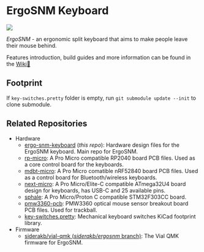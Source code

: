 # ErgoSNM Keyboard

![](https://i.imgur.com/ovP1uKJ.jpg)

*ErgoSNM* \- an ergonomic split keyboard that aims to make people leave their mouse behind.

Features introduction, build guides and more information can be found in the [Wiki:book:](https://github.com/siderakb/ergo-snm-keyboard/wiki)

## Footprint 

If `key-switches.pretty` folder is empty, run `git submodule update --init` to clone submodule.

## Related Repositories

- Hardware
  - [ergo-snm-keyboard](https://github.com/siderakb/ergo-snm-keyboard) (*this repo*): Hardware design files for the ErgoSNM keyboard. Main repo for ErgoSNM.
  - [rp-micro](https://github.com/siderakb/rp-micro): A Pro Micro compatible RP2040 board PCB files. Used as a core control board for the keyboards.
  - [mdbt-micro](https://github.com/siderakb/mdbt-micro): A Pro Micro comatible nRF52840 board PCB files. Used as a control board for Bluetooth/wireless keyboards.
  - [next-micro](https://github.com/siderakb/next-micro): A Pro Micro/Elite-C compatible ATmega32U4 board design for keyboards, has USB-C and 25 available pins.
  - [sphale](https://github.com/siderakb/sphale): A Pro Micro/Proton C compatible STM32F303CC board.
  - [pmw3360-pcb](https://github.com/siderakb/pmw3360-pcb): PMW3360 optical mouse sensor breakout board PCB files. Used for trackball.
  - [key-switches.pretty](https://github.com/siderakb/key-switches.pretty): Mechanical keyboard switches KiCad footprint library.
- Firmware
  - [siderakb/vial-qmk (*siderakb/ergosnm* branch)](https://github.com/siderakb/vial-qmk/tree/siderakb/ergosnm/keyboards/zite/ergosnm): The Vial QMK firmware for ErgoSNM.
